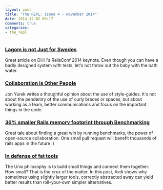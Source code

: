 ```yaml
---
layout: post
title: "The REPL: Issue 4 - November 2014"
date: 2014-12-02 09:17
comments: true
categories:
- the_repl
---
```


### [Lagom is not Just for Swedes][1]

Great article on DHH's RailsConf 2014 keynote. Even though you can have a badly designed system _with_ tests, let's not throw out the baby with the bath water.

### [Collaboration is Other People][2]

Jon Yurek writes a thoughful opinion about the use of style-guides. It's not about the pendantry of the use of curly braces or spaces, but about working as a team, better communications and focus on the important things in the code.

### [36% smaller Rails memory footprint through Benchmarking][3]

Great tale about finding a great win by running benchmarks, the power of open-source collaboration. One small pull request will benefit thousands of rails apps in the future :)

### [In defense of fat tools][4]

The Unix philosophy is to build small things and connect them together. How small? That is the crux of the matter. In this post, Avdi shows why sometimes using slightly larger tools, correctly abstracted away can yield better results than roll-your-own simpler alternatives.

[1]: http://hawkins.io/2014/04/lagom-is-not-just-for-swedes/
[2]: http://robots.thoughtbot.com/collaboration-is-other-people
[3]: http://www.schneems.com/2014/11/07/i-ram-what-i-ram.html
[4]: http://devblog.avdi.org/2014/11/21/in-defense-of-fat-tools/
